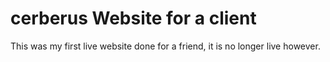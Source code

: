 # cerberus Website for a client
This was my first live website done for a friend, it is no longer live however. 
